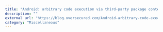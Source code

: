 ```yaml
---
title: "Android: arbitrary code execution via third-party package contexts"
description: ""
external_url: "https://blog.oversecured.com/Android-arbitrary-code-execution-via-third-party-package-contexts/"
category: "Miscellaneous"
---
```

